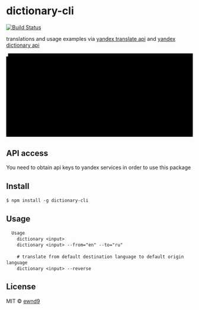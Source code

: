 # dictionary-cli

[![Build Status](https://travis-ci.org/ewnd9/dictionary-cli.svg?branch=master)](https://travis-ci.org/ewnd9/dictionary-cli)

translations and usage examples via [yandex translate api](https://tech.yandex.ru/translate/)
and
[yandex dictionary api](https://tech.yandex.ru/dictionary/)

![Demonstration](/demo.gif?raw=true)

## API access

You need to obtain api keys to yandex services in order to use this package

## Install

```
$ npm install -g dictionary-cli
```

## Usage

```
  Usage
    dictionary <input>
    dictionary <input> --from="en" --to="ru"

    # translate from default destination language to default origin language
    dictionary <input> --reverse
```

## License

MIT © [ewnd9](http://ewnd9.com)
